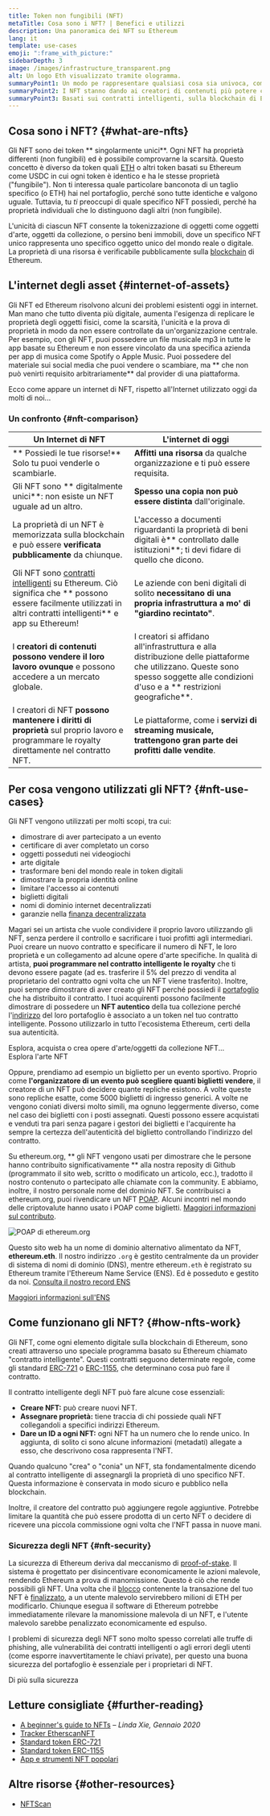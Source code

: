 ```yaml
---
title: Token non fungibili (NFT)
metaTitle: Cosa sono i NFT? | Benefici e utilizzi
description: Una panoramica dei NFT su Ethereum
lang: it
template: use-cases
emoji: ":frame_with_picture:"
sidebarDepth: 3
image: /images/infrastructure_transparent.png
alt: Un logo Eth visualizzato tramite ologramma.
summaryPoint1: Un modo pe rappresentare qualsiasi cosa sia univoca, come una risorsa basata su Ethereum.
summaryPoint2: I NFT stanno dando ai creatori di contenuti più potere che mai.
summaryPoint3: Basati sui contratti intelligenti, sulla blockchain di Ethereum.
---
```


## Cosa sono i NFT? {#what-are-nfts}

Gli NFT sono dei token ** singolarmente unici**. Ogni NFT ha proprietà differenti (non fungibili) ed è possibile comprovarne la scarsità. Questo concetto è diverso da token quali [ETH](/glossary/#ether) o altri token basati su Ethereum come USDC in cui ogni token è identico e ha le stesse proprietà ("fungibile"). Non ti interessa quale particolare banconota di un taglio specifico (o ETH) hai nel portafoglio, perché sono tutte identiche e valgono uguale. Tuttavia, tu _ti_ preoccupi di quale specifico NFT possiedi, perché ha proprietà individuali che lo distinguono dagli altri (non fungibile).

L'unicità di ciascun NFT consente la tokenizzazione di oggetti come oggetti d'arte, oggetti da collezione, o persino beni immobili, dove un specifico NFT unico rappresenta uno specifico oggetto unico del mondo reale o digitale. La proprietà di una risorsa è verificabile pubblicamente sulla [blockchain](/glossary/#blockchain) di Ethereum.

<YouTube id="Xdkkux6OxfM" />

## L'internet degli asset {#internet-of-assets}

Gli NFT ed Ethereum risolvono alcuni dei problemi esistenti oggi in internet. Man mano che tutto diventa più digitale, aumenta l'esigenza di replicare le proprietà degli oggetti fisici, come la scarsità, l'unicità e la prova di proprietà in modo da non essere controllate da un'organizzazione centrale. Per esempio, con gli NFT, puoi possedere un file musicale mp3 in tutte le app basate su Ethereum e non essere vincolato da una specifica azienda per app di musica come Spotify o Apple Music. Puoi possedere del materiale sui social media che puoi vendere o scambiare, ma ** che non può venirti requisito arbitrariamente** dal provider di una piattaforma.

Ecco come appare un internet di NFT, rispetto all'Internet utilizzato oggi da molti di noi...

### Un confronto {#nft-comparison}

| Un Internet di NFT                                                                                                                                                                           | L'internet di oggi                                                                                                                                                                   |
| -------------------------------------------------------------------------------------------------------------------------------------------------------------------------------------------- | ------------------------------------------------------------------------------------------------------------------------------------------------------------------------------------ |
| ** Possiedi le tue risorse!** Solo tu puoi venderle o scambiarle.                                                                                                                            | **Affitti una risorsa** da qualche organizzazione e ti può essere requisita.                                                                                                         |
| Gli NFT sono ** digitalmente unici**: non esiste un NFT uguale ad un altro.                                                                                                                  | **Spesso una copia non può essere distinta** dall'originale.                                                                                                                         |
| La proprietà di un NFT è memorizzata sulla blockchain e può essere **verificata pubblicamente** da chiunque.                                                                                 | L'accesso a documenti riguardanti la proprietà di beni digitali è** controllato dalle istituzioni**; ti devi fidare di quello che dicono.                                            |
| Gli NFT sono [contratti intelligenti](/glossary/#smart-contract) su Ethereum. Ciò significa che ** possono essere facilmente utilizzati in altri contratti intelligenti** e app su Ethereum! | Le aziende con beni digitali di solito **necessitano di una propria infrastruttura a mo' di "giardino recintato"**.                                                                  |
| I **creatori di contenuti possono vendere il loro lavoro ovunque** e possono accedere a un mercato globale.                                                                                  | I creatori si affidano all'infrastruttura e alla distribuzione delle piattaforme che utilizzano. Queste sono spesso soggette alle condizioni d'uso e a ** restrizioni geografiche**. |
| I creatori di NFT **possono mantenere i diritti di proprietà** sul proprio lavoro e programmare le royalty direttamente nel contratto NFT.                                                   | Le piattaforme, come i **servizi di streaming musicale, trattengono gran parte dei profitti dalle vendite**.                                                                         |

## Per cosa vengono utilizzati gli NFT? {#nft-use-cases}

Gli NFT vengono utilizzati per molti scopi, tra cui:

- dimostrare di aver partecipato a un evento
- certificare di aver completato un corso
- oggetti posseduti nei videogiochi
- arte digitale
- trasformare beni del mondo reale in token digitali
- dimostrare la propria identità online
- limitare l'accesso ai contenuti
- biglietti digitali
- nomi di dominio internet decentralizzati
- garanzie nella [ finanza decentralizzata](/glossary/#defi)

Magari sei un artista che vuole condividere il proprio lavoro utilizzando gli NFT, senza perdere il controllo e sacrificare i tuoi profitti agli intermediari. Puoi creare un nuovo contratto e specificare il numero di NFT, le loro proprietà e un collegamento ad alcune opere d'arte specifiche. In qualità di artista, **puoi programmare nel contratto intelligente le royalty** che ti devono essere pagate (ad es. trasferire il 5% del prezzo di vendita al proprietario del contratto ogni volta che un NFT viene trasferito). Inoltre, puoi sempre dimostrare di aver creato gli NFT perché possiedi il [portafoglio](/glossary/#wallet) che ha distribuito il contratto. I tuoi acquirenti possono facilmente dimostrare di possedere un **NFT autentico** della tua collezione perché l'[indirizzo](/glossary/#address) del loro portafoglio è associato a un token nel tuo contratto intelligente. Possono utilizzarlo in tutto l'ecosistema Ethereum, certi della sua autenticità.

<InfoBanner shouldSpaceBetween emoji=":eyes:" mt="8">
  <div>Esplora, acquista o crea opere d'arte/oggetti da collezione NFT...</div>
  <ButtonLink href="/apps/categories/collectibles">
    Esplora l'arte NFT
  </ButtonLink>
</InfoBanner>

Oppure, prendiamo ad esempio un biglietto per un evento sportivo. Proprio come **l'organizzatore di un evento può scegliere quanti biglietti vendere**, il creatore di un NFT può decidere quante repliche esistono. A volte queste sono repliche esatte, come 5000 biglietti di ingresso generici. A volte ne vengono coniati diversi molto simili, ma ognuno leggermente diverso, come nel caso dei biglietti con i posti assegnati. Questi possono essere acquistati e venduti tra pari senza pagare i gestori dei biglietti e l'acquirente ha sempre la certezza dell'autenticità del biglietto controllando l'indirizzo del contratto.

Su ethereum.org, ** gli NFT vengono usati per dimostrare che le persone hanno contribuito significativamente ** alla nostra reposity di Github (programmato il sito web, scritto o modificato un articolo, ecc.), tradotto il nostro contenuto o partecipato alle chiamate con la community. E abbiamo, inoltre, il nostro personale nome del dominio NFT. Se contribuisci a ethereum.org, puoi rivendicare un NFT [POAP](/glossary/#poap). Alcuni incontri nel mondo delle criptovalute hanno usato i POAP come biglietti. [Maggiori informazioni sul contributo](/contributing/#poap).

![POAP di ethereum.org](./poap.png)

Questo sito web ha un nome di dominio alternativo alimentato da NFT, **ethereum.eth**. Il nostro indirizzo `.org` è gestito centralmente da un provider di sistema di nomi di dominio (DNS), mentre ethereum`.eth` è registrato su Ethereum tramite l'Ethereum Name Service (ENS). Ed è posseduto e gestito da noi. [Consulta il nostro record ENS](https://app.ens.domains/name/ethereum.eth)

[Maggiori informazioni sull'ENS](https://app.ens.domains)

<Divider />

## Come funzionano gli NFT? {#how-nfts-work}

Gli NFT, come ogni elemento digitale sulla blockchain di Ethereum, sono creati attraverso uno speciale programma basato su Ethereum chiamato "contratto intelligente". Questi contratti seguono determinate regole, come gli standard [ERC-721](/glossary/#erc-721) o [ERC-1155](/glossary/#erc-1155), che determinano cosa può fare il contratto.

Il contratto intelligente degli NFT può fare alcune cose essenziali:

- **Creare NFT:** può creare nuovi NFT.
- **Assegnare proprietà:** tiene traccia di chi possiede quali NFT collegandoli a specifici indirizzi Ethereum.
- **Dare un ID a ogni NFT:** ogni NFT ha un numero che lo rende unico. In aggiunta, di solito ci sono alcune informazioni (metadati) allegate a esso, che descrivono cosa rappresenta l'NFT.

Quando qualcuno "crea" o "conia" un NFT, sta fondamentalmente dicendo al contratto intelligente di assegnargli la proprietà di uno specifico NFT. Questa informazione è conservata in modo sicuro e pubblico nella blockchain.

Inoltre, il creatore del contratto può aggiungere regole aggiuntive. Potrebbe limitare la quantità che può essere prodotta di un certo NFT o decidere di ricevere una piccola commissione ogni volta che l'NFT passa in nuove mani.

### Sicurezza degli NFT {#nft-security}

La sicurezza di Ethereum deriva dal meccanismo di [proof-of-stake](/glossary/#pos). Il sistema è progettato per disincentivare economicamente le azioni malevole, rendendo Ethereum a prova di manomissione. Questo è ciò che rende possibili gli NFT. Una volta che il [blocco](/glossary/#block) contenente la transazione del tuo NFT è [finalizzato](/glossary/#finality), a un utente malevolo servirebbero milioni di ETH per modificarlo. Chiunque esegua il software di Ethereum potrebbe immediatamente rilevare la manomissione malevola di un NFT, e l'utente malevolo sarebbe penalizzato economicamente ed espulso.

I problemi di sicurezza degli NFT sono molto spesso correlati alle truffe di phishing, alle vulnerabilità dei contratti intelligenti o agli errori degli utenti (come esporre inavvertitamente le chiavi private), per questo una buona sicurezza del portafoglio è essenziale per i proprietari di NFT.

<ButtonLink href="/security/">
  Di più sulla sicurezza
</ButtonLink>

## Letture consigliate {#further-reading}

- [A beginner's guide to NFTs](https://linda.mirror.xyz/df649d61efb92c910464a4e74ae213c4cab150b9cbcc4b7fb6090fc77881a95d) – _Linda Xie, Gennaio 2020_
- [Tracker EtherscanNFT](https://etherscan.io/nft-top-contracts)
- [Standard token ERC-721](/developers/docs/standards/tokens/erc-721/)
- [Standard token ERC-1155](/developers/docs/standards/tokens/erc-1155/)
- [App e strumenti NFT popolari](https://www.ethereum-ecosystem.com/blockchains/ethereum/nfts)

## Altre risorse {#other-resources}

- [NFTScan](https://nftscan.com/)

<Divider />

<QuizWidget quizKey="nfts" />
